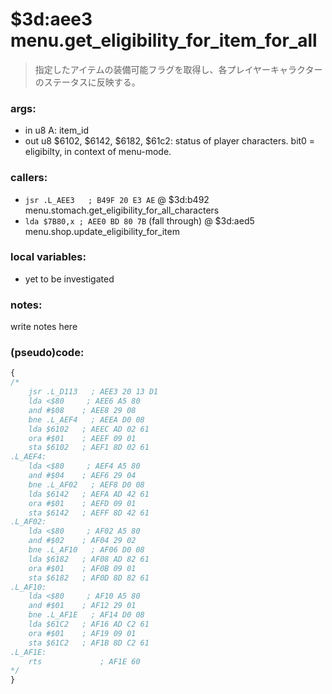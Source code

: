 ﻿

# $3d:aee3 menu.get_eligibility_for_item_for_all
> 指定したアイテムの装備可能フラグを取得し、各プレイヤーキャラクターのステータスに反映する。

### args:
+	in u8 A: item_id
+	out u8 $6102, $6142, $6182, $61c2: status of player characters. bit0 = eligibilty, in context of menu-mode.

### callers:
+	`jsr .L_AEE3   ; B49F 20 E3 AE` @ $3d:b492 menu.stomach.get_eligibility_for_all_characters
+   `lda $7B80,x ; AEE0 BD 80 7B` (fall through) @ $3d:aed5 menu.shop.update_eligibility_for_item

### local variables:
+	yet to be investigated

### notes:
write notes here

### (pseudo)code:
```js
{
/*
    jsr .L_D113   ; AEE3 20 13 D1
    lda <$80     ; AEE6 A5 80
    and #$08    ; AEE8 29 08
    bne .L_AEF4   ; AEEA D0 08
    lda $6102   ; AEEC AD 02 61
    ora #$01    ; AEEF 09 01
    sta $6102   ; AEF1 8D 02 61
.L_AEF4:
    lda <$80     ; AEF4 A5 80
    and #$04    ; AEF6 29 04
    bne .L_AF02   ; AEF8 D0 08
    lda $6142   ; AEFA AD 42 61
    ora #$01    ; AEFD 09 01
    sta $6142   ; AEFF 8D 42 61
.L_AF02:
    lda <$80     ; AF02 A5 80
    and #$02    ; AF04 29 02
    bne .L_AF10   ; AF06 D0 08
    lda $6182   ; AF08 AD 82 61
    ora #$01    ; AF0B 09 01
    sta $6182   ; AF0D 8D 82 61
.L_AF10:
    lda <$80     ; AF10 A5 80
    and #$01    ; AF12 29 01
    bne .L_AF1E   ; AF14 D0 08
    lda $61C2   ; AF16 AD C2 61
    ora #$01    ; AF19 09 01
    sta $61C2   ; AF1B 8D C2 61
.L_AF1E:
    rts             ; AF1E 60
*/
}
```



